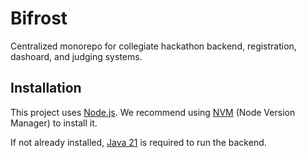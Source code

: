 # Bifrost

Centralized monorepo for collegiate hackathon backend, registration, dashoard, and judging systems.

## Installation

This project uses [Node.js](https://nodejs.org/en). We recommend using [NVM](https://nodejs.org/en/download/package-manager/) (Node Version Manager) to install it.

If not already installed, [Java 21](https://www.java.com/en/download/) is required to run the backend.
